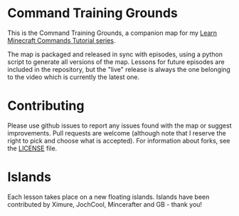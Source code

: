 # Command Training Grounds

This is the Command Training Grounds, a companion map for my [Learn Minecraft Commands Tutorial series](https://www.youtube.com/playlist?list=PL4ZS2guXqa_jVrj73ZBl4zkkz_BdEVEb5).

The map is packaged and released in sync with episodes, using a python script to generate all versions of the map. Lessons for future episodes are included in the repository, but the "live" release is always the one belonging to the video which is currently the latest one.

# Contributing

Please use github issues to report any issues found with the map or suggest improvements. Pull requests are welcome (although note that I reserve the right to pick and choose what is accepted). For information about forks, see the [LICENSE](LICENSE) file.

# Islands

Each lesson takes place on a new floating islands. Islands have been contributed by Ximure, JochCool, Mincerafter and GB - thank you!
